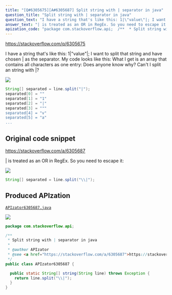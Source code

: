 ```yaml
---
title: "[Q#6305675][A#6305687] Split string with | separator in java"
question_title: "Split string with | separator in java"
question_text: "I have a string that's like this: 1|\"value\"|; I want to split that string and have chosen | as the separator. My code looks like this: What I get is an array that contains all characters as one entry: Does anyone know why? Can't I split an string with |?"
answer_text: "| is treated as an OR in RegEx. So you need to escape it:"
apization_code: "package com.stackoverflow.api;  /**  * Split string with | separator in java  *  * @author APIzator  * @see <a href=\"https://stackoverflow.com/a/6305687\">https://stackoverflow.com/a/6305687</a>  */ public class APIzator6305687 {    public static String[] string(String line) throws Exception {     return line.split(\"\\\\|\");   } }"
---
```


https://stackoverflow.com/q/6305675

I have a string that&#x27;s like this: 1|&quot;value&quot;|;
I want to split that string and have chosen | as the separator.
My code looks like this:
What I get is an array that contains all characters as one entry:
Does anyone know why?
Can&#x27;t I split an string with |?


<div class="code-logo"><img src="/stackoverflow.png" /></div>

```java
String[] separated = line.split("|");
separated[0] = ""
separated[1] = "1"
separated[2] = "|"
separated[3] = """
separated[4] = "v"
separated[5] = "a"
...
```


## Original code snippet

https://stackoverflow.com/a/6305687

| is treated as an OR in RegEx. So you need to escape it:

<div class="code-logo"><img src="/stackoverflow.png" /></div>

```java
String[] separated = line.split("\\|");
```

## Produced APIzation

[`APIzator6305687.java`](https://github.com/pasqualesalza/apization-temp/raw/main/data/search/APIzator6305687.java)

<div class="code-logo"><img src="/apizator.png" /></div>

```java
package com.stackoverflow.api;

/**
 * Split string with | separator in java
 *
 * @author APIzator
 * @see <a href="https://stackoverflow.com/a/6305687">https://stackoverflow.com/a/6305687</a>
 */
public class APIzator6305687 {

  public static String[] string(String line) throws Exception {
    return line.split("\\|");
  }
}

```